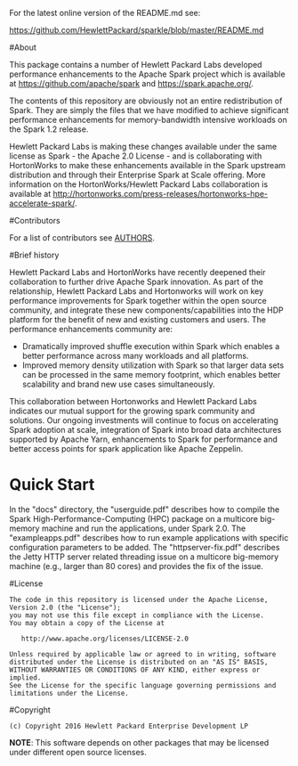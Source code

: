 
For the latest online version of the README.md see:
    
  https://github.com/HewlettPackard/sparkle/blob/master/README.md

#About

This package contains a number of Hewlett Packard Labs developed performance enhancements to the Apache Spark project which is available at https://github.com/apache/spark and https://spark.apache.org/.

The contents of this repository are obviously not an entire redistribution of Spark. They are simply the files that we have modified to achieve significant performance enhancements for memory-bandwidth intensive workloads on the Spark 1.2 release.

Hewlett Packard Labs is making these changes available under the same license as Spark - the Apache 2.0 License - and is collaborating with HortonWorks to make these enhancements available in the Spark upstream distribution and through their Enterprise Spark at Scale offering. More information on the HortonWorks/Hewlett Packard Labs collaboration is available at http://hortonworks.com/press-releases/hortonworks-hpe-accelerate-spark/.

#Contributors

For a list of contributors see [AUTHORS](https://github.com/HewlettPackard/sparkle/blob/master/AUTHORS).

#Brief history

Hewlett Packard Labs and HortonWorks have recently deepened their collaboration to further drive Apache Spark innovation. As part of the relationship, Hewlett Packard Labs and Hortonworks will work on key performance improvements for Spark together within the open source community, and integrate these new components/capabilities into the HDP platform for the benefit of new and existing customers and users.
The performance enhancements community are:
* Dramatically improved shuffle execution within Spark which enables a better performance across many workloads and all platforms.
* Improved memory density utilization with Spark so that larger data sets can be processed in the same memory footprint, which enables better scalability and brand new use cases simultaneously.

This collaboration between Hortonworks and Hewlett Packard Labs indicates our mutual support for the growing spark community and solutions. Our ongoing investments will continue to focus on accelerating Spark adoption at scale, integration of Spark into broad data architectures supported by Apache Yarn, enhancements to Spark for performance and better access points for spark application like Apache Zeppelin.

# Quick Start 

In the "docs" directory, the "userguide.pdf" describes how to compile the Spark High-Performance-Computing (HPC) package on a 
multicore big-memory machine and run the applications, under Spark 2.0.  The "exampleapps.pdf" describes how to run example 
applications with specific configuration parameters to be added. The "httpserver-fix.pdf" describes the Jetty HTTP server related 
threading issue on a multicore big-memory machine (e.g., larger than 80 cores) and provides the fix of the issue. 


#License

    The code in this repository is licensed under the Apache License, Version 2.0 (the "License");
    you may not use this file except in compliance with the License.
    You may obtain a copy of the License at

       http://www.apache.org/licenses/LICENSE-2.0

    Unless required by applicable law or agreed to in writing, software
    distributed under the License is distributed on an "AS IS" BASIS,
    WITHOUT WARRANTIES OR CONDITIONS OF ANY KIND, either express or implied.
    See the License for the specific language governing permissions and
    limitations under the License.

#Copyright

	(c) Copyright 2016 Hewlett Packard Enterprise Development LP

**NOTE**: This software depends on other packages that may be licensed under different open source licenses.

